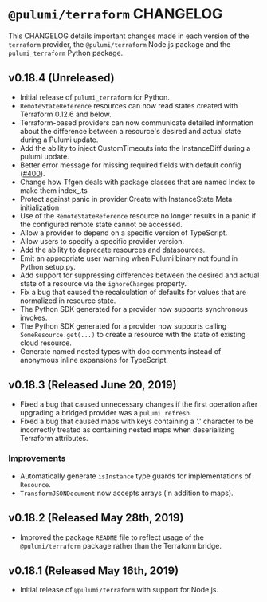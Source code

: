 # `@pulumi/terraform` CHANGELOG

This CHANGELOG details important changes made in each version of the
`terraform` provider, the `@pulumi/terraform` Node.js package and the
`pulumi_terraform` Python package.

## v0.18.4 (Unreleased)

- Initial release of `pulumi_terraform` for Python.
- `RemoteStateReference` resources can now read states created with Terraform 0.12.6 and below.
- Terraform-based providers can now communicate detailed information about the difference between a resource's desired and actual state during a Pulumi update.
- Add the ability to inject CustomTimeouts into the InstanceDiff during a pulumi update.
- Better error message for missing required fields with default config ([#400](https://github.com/pulumi/pulumi-terraform/issues/400)).
- Change how Tfgen deals with package classes that are named Index to make them index_.ts
- Protect against panic in provider Create with InstanceState Meta initialization
- Use of the `RemoteStateReference` resource no longer results in a panic if the configured remote state cannot be accessed.
- Allow a provider to depend on a specific version of TypeScript.
- Allow users to specify a specific provider version.
- Add the ability to deprecate resources and datasources.
- Emit an appropriate user warning when Pulumi binary not found in Python setup.py.
- Add support for suppressing differences between the desired and actual state of a resource via the `ignoreChanges` property.
- Fix a bug that caused the recalculation of defaults for values that are normalized in resource state.
- The Python SDK generated for a provider now supports synchronous invokes.
- The Python SDK generated for a provider now supports calling `SomeResource.get(...)` to create a
  resource with the state of existing cloud resource.
- Generate named nested types with doc comments instead of anonymous inline expansions for TypeScript.

## v0.18.3 (Released June 20, 2019)

- Fixed a bug that caused unnecessary changes if the first operation after upgrading a bridged provider was a `pulumi refresh`.
- Fixed a bug that caused maps with keys containing a '.' character to be incorrectly treated as containing nested maps when deserializing Terraform attributes.

### Improvements

- Automatically generate `isInstance` type guards for implementations of `Resource`.
- `TransformJSONDocument` now accepts arrays (in addition to maps).

## v0.18.2 (Released May 28th, 2019)

- Improved the package `README` file to reflect usage of the `@pulumi/terraform`
  package rather than the Terraform bridge.

## v0.18.1 (Released May 16th, 2019)

- Initial release of `@pulumi/terraform` with support for Node.js.
